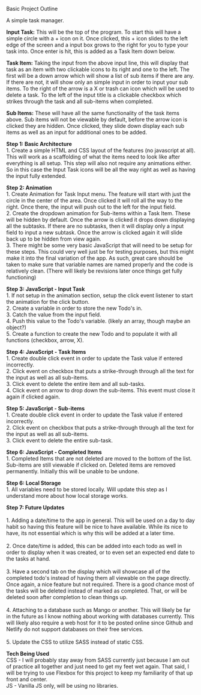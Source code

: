 Basic Project Outline

A simple task manager.

<strong>Input Task:</strong> This will be the top of the program. To start this will have a simple circle with a + icon on it. 
Once clicked, this + icon slides to the left edge of the screen and a input box grows to the right for you to 
type your task into. Once enter is hit, this is added as a Task Item down below.

<strong>Task Item:</strong> Taking the input from the above input line, this will display that task as an item with two clickable
icons to its right and one to the left. The first will be a down arrow which will show a list of sub items if there are any. If 
there are not, it will show only an simple input in order to input your sub items. To the right of the arrow is a X or trash can 
icon which will be used to delete a task. To the left of the input title is a clickable checkbox which strikes through the task
and all sub-items when completed.

<strong>Sub Items:</strong> These will have all the same functionality of the task items above. Sub items will not be viewable 
by default, before the arrow icon is clicked they are hidden. Once clicked, they slide down display each sub items as well as an
input for additional ones to be added.


<strong>Step 1: Basic Architecture</strong><br>
    1. Create a simple HTML and CSS layout of the features (no javascript at all). This will work as a scaffolding of what the items
    need to look like after everything is all setup. This step will also not require any animations either. So in this case the Input
    Task icons will be all the way right as well as having the input fully extended.

<strong>Step 2: Animation</strong><br>
    1. Create Animation for Task Input menu. The feature will start with just the circle in the center of the area. Once clicked it will
    roll all the way to the right. Once there, the input will push out to the left for the input field. 
<br>
    2. Create the dropdown animation for Sub-items within a Task Item. These will be hidden by default. Once the arrow is clicked it drops
    down displaying all the subtasks. If there are no subtasks, then it will display only a input field to input a new subtask. Once the
    arrow is clicked again it will slide back up to be hidden from view again.
<br>
    3. There might be some very basic JavaScript that will need to be setup for these steps. This could very well just be for testing purposes,
    but this might make it into the final variation of the app. As such, great care should be taken to make sure that variable names are named 
    properly and the code is relatively clean. (There will likely be revisions later once things get fully functioning)

<strong>Step 3: JavaScript - Input Task</strong><br>
    1. If not setup in the animation section, setup the click event listener to start the animation for the click button.<br>
    2. Create a variable in order to store the new Todo's in.<br>
    3. Catch the value from the input field.<br>
    4. Push this value to the Todo's variable. (likely an array, though maybe an object?)<br>
    5. Create a function to create the new Todo and to populate it with all functions (checkbox, arrow, X).<br>

<strong>Step 4: JavaScript - Task Items</strong><br>
    1. Create double click event in order to update the Task value if entered incorrectly.<br>
    2. Click event on checkbox that puts a strike-through through all the text for the input as well as all sub-items.<br>
    3. Click event to delete the entire item and all sub-tasks.<br>
    4. Click event on arrow to drop down the sub-items. This event must close it again if clicked again.<br>

<strong>Step 5: JavaScript - Sub-items</strong><br>
    1. Create double click event in order to update the Task value if entered incorrectly.<br>
    2. Click event on checkbox that puts a strike-through through all the text for the input as well as all sub-items.<br>
    3. Click event to delete the entire sub-task.<br>

<strong>Step 6: JavaScript - Completed Items</strong><br>
    1. Completed Items that are not deleted are moved to the bottom of the list. Sub-items are still viewable if clicked on. Deleted items are
    removed permanently. Initially this will be unable to be undone.

<strong>Step 6: Local Storage</strong><br>
    1. All variables need to be stored locally. Will update this step as I understand more about how local storage works.

<strong>Step 7: Future Updates</strong><br><br>
    1. Adding a date/time to the app in general. This will be used on a day to day habit so having this feature will be nice to have available.
    While its nice to have, its not essential which is why this will be added at a later time.<br><br>
    2. Once date/time is added, this can be added into each todo as well in order to display when it was created, or to even set an expected
    end date to the tasks at hand. <br><br>
    3. Have a second tab on the display which will showcase all of the completed todo's instead of having them all viewable on the page directly.
    Once again, a nice feature but not required. There is a good chance most of the tasks will be deleted instead of marked as completed.
    That, or will be deleted soon after completion to clean things up. <br><br>
    4. Attaching to a database such as Mango or another. This will likely be far in the future as I know nothing about working with
    databases currently. This will likely also require a web host for it to be posted online since Github and Netlify do not support
    databases on their free services. <br><br>
    5. Update the CSS to utilize SASS instead of static CSS. <br>


<strong>Tech Being Used</strong><br>
    CSS - I will probably stay away from SASS currently just because I am out of practice all together and just need to get my feet wet again.
    That said, I will be trying to use Flexbox for this project to keep my familiarity of that up front and center.<br>
    JS - Vanilla JS only, will be using no libraries.